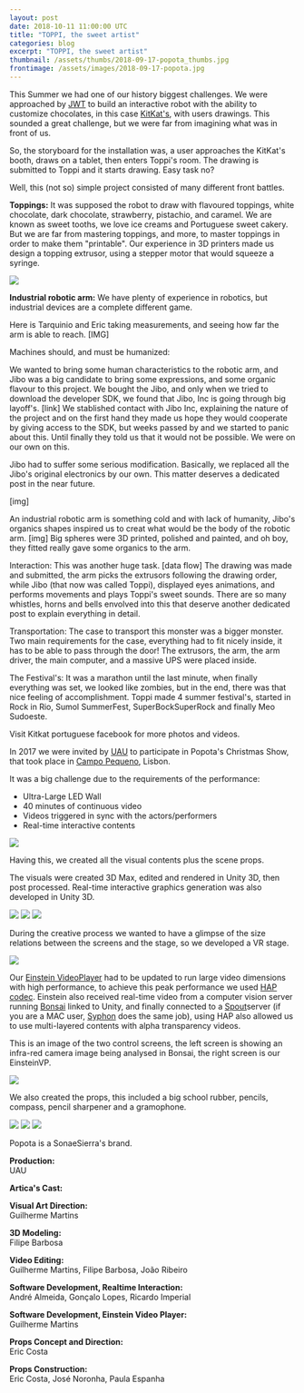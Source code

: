 ```yaml
---
layout: post
date: 2018-10-11 11:00:00 UTC
title: "TOPPI, the sweet artist"
categories: blog
excerpt: "TOPPI, the sweet artist"
thumbnail: /assets/thumbs/2018-09-17-popota_thumbs.jpg
frontimage: /assets/images/2018-09-17-popota.jpg
---
```


This Summer we had one of our history biggest challenges. We were approached by [JWT][1] to build an interactive robot with the ability to customize chocolates, in this case [KitKat's][2], with users drawings. This sounded a great challenge, but we were far from imagining what was in front of us.

So, the storyboard for the installation was, a user approaches the KitKat's booth, draws on a tablet, then enters Toppi's room. The drawing is submitted to Toppi and it starts drawing. Easy task no?

Well, this (not so) simple project consisted of many different front battles. 

<b>Toppings:</b>
It was supposed the robot to draw with flavoured toppings, white chocolate, dark chocolate, strawberry, pistachio, and caramel.
We are known as sweet tooths, we love ice creams and Portuguese sweet cakery. But we are far from mastering toppings, and more, to master toppings in order to make them "printable". Our experience in 3D printers made us design a topping extrusor, using a stepper motor that would squeeze a syringe.

![](/assets/images/2018-10-11-kitkat_06.jpg)

<b>Industrial robotic arm:</b>
We have plenty of experience in robotics, but industrial devices are a complete different game.



Here is Tarquinio and Eric taking measurements, and seeing how far the arm is able to reach.
[IMG]

Machines should, and must be humanized:

We wanted to bring some human characteristics to the robotic arm, and Jibo was a big candidate to bring some expressions, and some organic flavour to this project.
We bought the Jibo, and only when we tried to download the developer SDK, we found that Jibo, Inc is going through big  layoff's.
[link]
We stablished contact with Jibo Inc, explaining the nature of the project and on the first hand they made us hope they would cooperate by giving access to the SDK, but weeks passed by and we started to panic about this. Until finally they told us that it would not be possible. We were on our own on this.

Jibo had to suffer some serious modification. Basically, we replaced all the Jibo's original electronics by our own. This matter deserves a dedicated post in the near future.

[img]

An industrial robotic arm is something cold and with lack of humanity, Jibo's organics shapes inspired us to creat what would be the body of the robotic arm.
[img]
Big spheres were 3D printed, polished and painted, and oh boy, they fitted really gave some organics to the arm.

Interaction:
This was another huge task. 
[data flow]
The drawing was made and submitted, the arm picks the extrusors following the drawing order, while Jibo (that now was called Toppi), displayed eyes animations, and performs movements and plays Toppi's sweet sounds. There are so many whistles, horns and bells envolved into this that deserve another dedicated post to explain everything in detail.

Transportation:
The case to transport this monster was a bigger monster. Two main requirements for the case, everything had to fit nicely inside, it has to be able to pass through the door!
The extrusors, the arm, the arm driver, the main computer, and a massive UPS were placed inside.

The Festival's:
It was a marathon until the last minute, when finally everything was set, we looked like zombies, but in the end, there was that nice feeling of accomplishment. Toppi made 4 summer festival's, started in Rock in Rio, Sumol SummerFest, SuperBockSuperRock and finally Meo Sudoeste.

Visit Kitkat portuguese facebook for more photos and videos.




In 2017 we were invited by [UAU][2] to participate in Popota's Christmas Show, that took place in [Campo Pequeno][7], Lisbon. 

It was a big challenge due to the requirements of the performance:
- Ultra-Large LED Wall
- 40 minutes of continuous video
- Videos triggered in sync with the actors/performers
- Real-time interactive contents

![](/assets/images/2018-09-17-popota_showpopota_led_walls.JPG)

Having this, we created all the visual contents plus the scene props. 

The visuals were created 3D Max, edited and rendered in Unity 3D, then post processed. 
Real-time interactive graphics generation was also developed in Unity 3D. 

![](/assets/images/2018-09-17-popota_show-IMG_2488.JPG)
![](/assets/images/2018-09-17-popota_show-IMG_2674.JPG)
![](/assets/images/2018-09-17-popota_show-IMG_2827.JPG)

During the creative process we wanted to have a glimpse of the size relations between the screens and the stage, so we developed a VR stage.

![](/assets/images/2018-09-17-popota_show-vr.JPG)

Our [Einstein VideoPlayer][1] had to be updated to run large video dimensions with high performance, to achieve this peak performance we used [HAP codec][3]. Einstein also received real-time video from a computer vision server running [Bonsai][4] linked to Unity, and finally connected to a [Spout][6]server (if you are a MAC user, [Syphon][5] does the same job), using HAP also allowed us to use multi-layered contents with alpha transparency videos. 

This is an image of the two control screens, the left screen is showing an infra-red camera image being analysed in Bonsai, the right screen is our EinsteinVP. 

![](/assets/images/2018-09-17-popota_show-regie_2_cv.JPG)

We also created the props, this included a big school rubber, pencils, compass, pencil sharpener and a gramophone. 

![](/assets/images/2018-09-17-popota_show-props_1.JPG)
![](/assets/images/2018-09-17-popota_show-props_6.JPG)
![](/assets/images/2018-09-17-popota_show-props_3.JPG)


Popota is a SonaeSierra's brand.

<b>Production:</b><br>
UAU

<b>Artica's Cast:</b><br>

<b>Visual Art Direction:</b><br>
Guilherme Martins

<b>3D Modeling:</b><br>
Filipe Barbosa

<b>Video Editing:</b><br>
Guilherme Martins, Filipe Barbosa, João Ribeiro

<b>Software Development, Realtime Interaction:</b><br>
André Almeida, Gonçalo Lopes, Ricardo Imperial 

<b>Software Development, Einstein Video Player:</b><br>
Guilherme Martins

<b>Props Concept and Direction:</b><br>
Eric Costa

<b>Props Construction:</b><br>
Eric Costa, José Noronha, Paula Espanha

[1]: https://www.jwt.com/pt/portugal/trabalho
[2]: https://www.kitkat.com/
[3]: http://hap.video/
[4]: https://bonsai-rx.org/
[5]: http://syphon.v002.info/
[6]: http://spout.zeal.co/
[7]: http://www.campopequeno.com/espetaculoseeventos/
